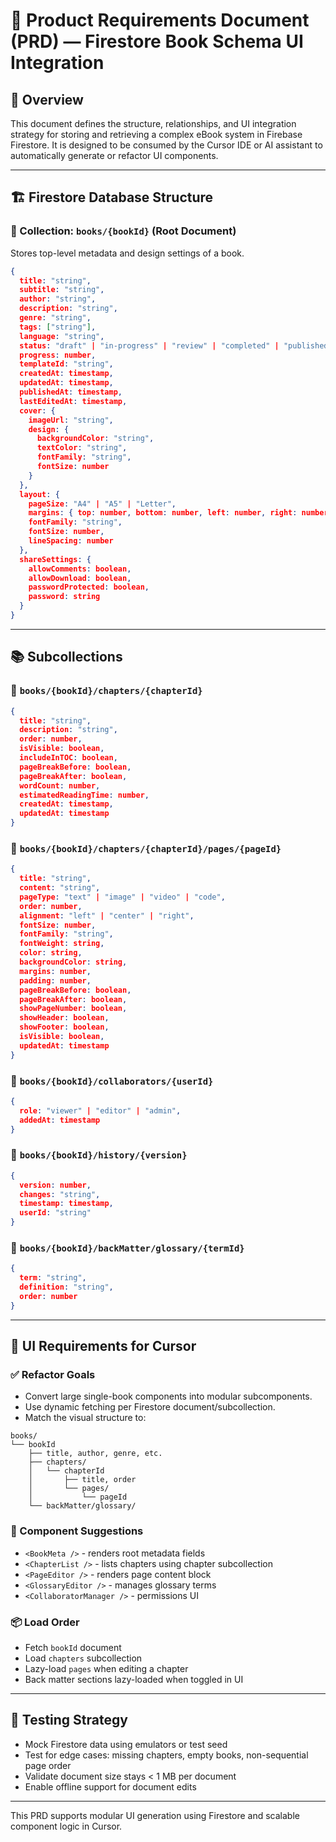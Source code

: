 # 📘 Product Requirements Document (PRD) — Firestore Book Schema UI Integration

## 🧩 Overview

This document defines the structure, relationships, and UI integration strategy for storing and retrieving a complex eBook system in Firebase Firestore. It is designed to be consumed by the Cursor IDE or AI assistant to automatically generate or refactor UI components.

---

## 🏗️ Firestore Database Structure

### 🔖 Collection: `books/{bookId}` (Root Document)

Stores top-level metadata and design settings of a book.

```json
{
  title: "string",
  subtitle: "string",
  author: "string",
  description: "string",
  genre: "string",
  tags: ["string"],
  language: "string",
  status: "draft" | "in-progress" | "review" | "completed" | "published",
  progress: number,
  templateId: "string",
  createdAt: timestamp,
  updatedAt: timestamp,
  publishedAt: timestamp,
  lastEditedAt: timestamp,
  cover: {
    imageUrl: "string",
    design: {
      backgroundColor: "string",
      textColor: "string",
      fontFamily: "string",
      fontSize: number
    }
  },
  layout: {
    pageSize: "A4" | "A5" | "Letter",
    margins: { top: number, bottom: number, left: number, right: number },
    fontFamily: "string",
    fontSize: number,
    lineSpacing: number
  },
  shareSettings: {
    allowComments: boolean,
    allowDownload: boolean,
    passwordProtected: boolean,
    password: string
  }
}
```

---

## 📚 Subcollections

### 📁 `books/{bookId}/chapters/{chapterId}`

```json
{
  title: "string",
  description: "string",
  order: number,
  isVisible: boolean,
  includeInTOC: boolean,
  pageBreakBefore: boolean,
  pageBreakAfter: boolean,
  wordCount: number,
  estimatedReadingTime: number,
  createdAt: timestamp,
  updatedAt: timestamp
}
```

### 📁 `books/{bookId}/chapters/{chapterId}/pages/{pageId}`

```json
{
  title: "string",
  content: "string",
  pageType: "text" | "image" | "video" | "code",
  order: number,
  alignment: "left" | "center" | "right",
  fontSize: number,
  fontFamily: "string",
  fontWeight: string,
  color: string,
  backgroundColor: string,
  margins: number,
  padding: number,
  pageBreakBefore: boolean,
  pageBreakAfter: boolean,
  showPageNumber: boolean,
  showHeader: boolean,
  showFooter: boolean,
  isVisible: boolean,
  updatedAt: timestamp
}
```

### 📁 `books/{bookId}/collaborators/{userId}`

```json
{
  role: "viewer" | "editor" | "admin",
  addedAt: timestamp
}
```

### 📁 `books/{bookId}/history/{version}`

```json
{
  version: number,
  changes: "string",
  timestamp: timestamp,
  userId: "string"
}
```

### 📁 `books/{bookId}/backMatter/glossary/{termId}`

```json
{
  term: "string",
  definition: "string",
  order: number
}
```

---

## 🎨 UI Requirements for Cursor

### ✅ Refactor Goals

* Convert large single-book components into modular subcomponents.
* Use dynamic fetching per Firestore document/subcollection.
* Match the visual structure to:

```plaintext
books/
└── bookId
    ├── title, author, genre, etc.
    ├── chapters/
    │   └── chapterId
    │       ├── title, order
    │       └── pages/
    │           └── pageId
    └── backMatter/glossary/
```

### 🔧 Component Suggestions

* `<BookMeta />` - renders root metadata fields
* `<ChapterList />` - lists chapters using chapter subcollection
* `<PageEditor />` - renders page content block
* `<GlossaryEditor />` - manages glossary terms
* `<CollaboratorManager />` - permissions UI

### 📦 Load Order

* Fetch `bookId` document
* Load `chapters` subcollection
* Lazy-load `pages` when editing a chapter
* Back matter sections lazy-loaded when toggled in UI

---

## 🧪 Testing Strategy

* Mock Firestore data using emulators or test seed
* Test for edge cases: missing chapters, empty books, non-sequential page order
* Validate document size stays < 1 MB per document
* Enable offline support for document edits

---

This PRD supports modular UI generation using Firestore and scalable component logic in Cursor.
